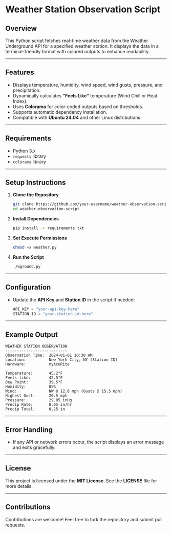 
# **Weather Station Observation Script**  

## **Overview**  
This Python script fetches real-time weather data from the Weather Underground API for a specified weather station. It displays the data in a terminal-friendly format with colored outputs to enhance readability.

---

## **Features**  
- Displays temperature, humidity, wind speed, wind gusts, pressure, and precipitation.  
- Dynamically calculates **"Feels Like"** temperature (Wind Chill or Heat Index).  
- Uses **Colorama** for color-coded outputs based on thresholds.  
- Supports automatic dependency installation.  
- Compatible with **Ubuntu 24.04** and other Linux distributions.  

---

## **Requirements**  
- Python 3.x  
- `requests` library  
- `colorama` library  

---

## **Setup Instructions**  

1. **Clone the Repository**  
   ```bash
   git clone https://github.com/your-username/weather-observation-script.git
   cd weather-observation-script
   ```

2. **Install Dependencies**  
   ```bash
   pip install -r requirements.txt
   ```

3. **Set Execute Permissions**  
   ```bash
   chmod +x weather.py
   ```

4. **Run the Script**  
   ```bash
   ./wground.py
   ```

---

## **Configuration**  
- Update the **API Key** and **Station ID** in the script if needed:  
  ```python
  API_KEY = "your-api-key-here"
  STATION_ID = "your-station-id-here"
  ```

---

## **Example Output**  

```
WEATHER STATION OBSERVATION
---------------------------
Observation Time:  2024-01-01 10:30 AM
Location:          New York City, NY (Station ID)
Hardware:          myAcuRite

Temperature:       45.2°F
Feels like:        42.5°F
Dew Point:         39.5°F
Humidity:          85%
Wind:              NW @ 12.0 mph (Gusts @ 15.5 mph)
Highest Gust:      20.5 mph
Pressure:          29.85 inHg
Precip Rate:       0.05 in/hr
Precip Total:      0.25 in
```

---

## **Error Handling**  
- If any API or network errors occur, the script displays an error message and exits gracefully.  

---

## **License**  
This project is licensed under the **MIT License**. See the **LICENSE** file for more details.  

---

## **Contributions**  
Contributions are welcome! Feel free to fork the repository and submit pull requests.  
